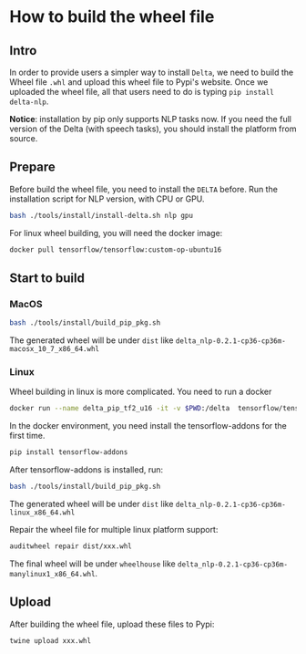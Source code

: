 # How to build the wheel file

## Intro

In order to provide users a simpler way to install `Delta`, we need to
build the Wheel file `.whl` and upload this wheel file to Pypi's
website. Once we uploaded the wheel file, all that users need to do is
typing `pip install delta-nlp`.

**Notice**: installation by pip only supports NLP tasks now. If you need the
full version of the Delta (with speech tasks), you should install the
platform from source.

## Prepare

Before build the wheel file, you need to install the `DELTA` before. Run the installation script for NLP version, with CPU or GPU.

```bash
bash ./tools/install/install-delta.sh nlp gpu
```

For linux wheel building, you will need the docker image:

```bash
docker pull tensorflow/tensorflow:custom-op-ubuntu16
```

## Start to build

### MacOS

```bash
bash ./tools/install/build_pip_pkg.sh
```

The generated wheel will be under `dist` like
`delta_nlp-0.2.1-cp36-cp36m-macosx_10_7_x86_64.whl`

### Linux

Wheel building in linux is more complicated. You need to run a docker 

```bash
docker run --name delta_pip_tf2_u16 -it -v $PWD:/delta  tensorflow/tensorflow:custom-op-ubuntu16 /bin/bash
```

In the docker environment, you need install the tensorflow-addons for the first time.

```bash
pip install tensorflow-addons
```

After tensorflow-addons is installed, run:

```bash
bash ./tools/install/build_pip_pkg.sh
```

The generated wheel will be under `dist` like
`delta_nlp-0.2.1-cp36-cp36m-linux_x86_64.whl`

Repair the wheel file for multiple linux platform support:

```bash
auditwheel repair dist/xxx.whl
```

The final wheel will be under `wheelhouse` like
`delta_nlp-0.2.1-cp36-cp36m-manylinux1_x86_64.whl`.

## Upload

After building the wheel file, upload these files to Pypi:

```
twine upload xxx.whl
```
